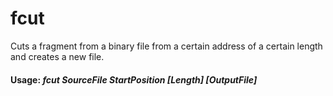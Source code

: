 # fcut
Cuts a fragment from a binary file from a certain address of a certain length and creates a new file.
#### Usage: *fcut SourceFile StartPosition [Length] [OutputFile]*
